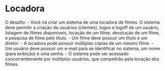 # Locadora
O desafio:  - Você irá criar um sistema de uma locadora de filmes. O sistema deve permitir a criação de usuários (clientes), logon e logoff de um usuário, listagem de filmes disponíveis, locação de um filme, devolução de um filme, e pesquisa de filme pelo título. - Um filme deve possuir um título e um diretor. - A locadora pode possuir múltiplas cópias de um mesmo filme. - Um usuário deve possuir um e-mail para se identificar no sistema, um nome (para exibição) e uma senha. - O sistema pode ser acessado concorrentemente por múltiplos usuários, que competirão pela locação dos filmes.
